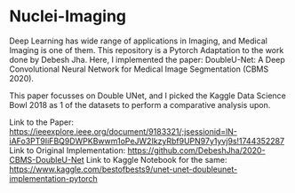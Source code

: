 # Nuclei-Imaging

Deep Learning has wide range of applications in Imaging, and Medical Imaging is one of them. This repository is a Pytorch Adaptation to the work done by Debesh Jha.
Here, I implemented the paper: DoubleU-Net: A Deep Convolutional Neural Network for Medical Image Segmentation (CBMS 2020).

This paper focusses on Double UNet, and I picked the Kaggle Data Science Bowl 2018 as 1 of the datasets to perform a comparative analysis upon.

Link to the Paper: https://ieeexplore.ieee.org/document/9183321/;jsessionid=lN-iAFo3PT9IiFBQ9DWPKBwwm1oPeJW2IkzyRbf9UPN97y1yvj9s!1744352287
Link to Original Implementation: https://github.com/DebeshJha/2020-CBMS-DoubleU-Net
Link to Kaggle Notebook for the same: https://www.kaggle.com/bestofbests9/unet-unet-doubleunet-implementation-pytorch
